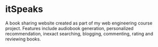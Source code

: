 # itSpeaks
 A book sharing website created as part of my web engineering course project. Features include audiobook generation, personalized recommendation, inexact searching, blogging, commenting, rating and reviewing books.
